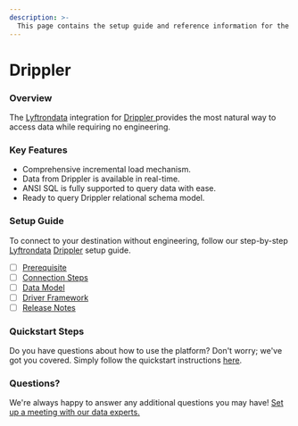 ```yaml
---
description: >-
  This page contains the setup guide and reference information for the Drippler source connector.
---
```


# Drippler

### Overview

The [Lyftrondata](https://www.lyftrondata.com/) integration for [Drippler](https://www.lyftrondata.com/integration/drippler/)[ ](https://www.lyftrondata.com/integration/drippler/)provides the most natural way to access data while requiring no engineering.

### Key Features

* Comprehensive incremental load mechanism.
* Data from Drippler is available in real-time.&#x20;
* ANSI SQL is fully supported to query data with ease.
* Ready to query Drippler relational schema model.

### Setup Guide

To connect to your destination without engineering, follow our step-by-step [Lyftrondata](https://www.lyftrondata.com/)  [Drippler](https://www.lyftrondata.com/integration/drippler/) setup guide.

* [ ] [Prerequisite](../../marketing-analytics/drippler/prerequisite.md)
* [ ] [Connection Steps](../../marketing-analytics/drippler/connection-steps.md)
* [ ] [Data Model](../../marketing-analytics/drippler/data-model/)
* [ ] [Driver Framework](../../marketing-analytics/drippler/driver-framework/)
* [ ] [Release Notes](../../marketing-analytics/drippler/release-notes.md)

### Quickstart Steps

Do you have questions about how to use the platform? Don't worry; we've got you covered. Simply follow the quickstart instructions [here](../../../quickstart-steps.md).

### Questions? <a href="#questions" id="questions"></a>

We're always happy to answer any additional questions you may have! [Set up a meeting with our data experts.](https://www.lyftrondata.com/book-a-meeting/)

